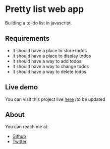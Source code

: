 <h1 id="prettierlist">Pretty list web app</h1>

<p>Building a to-do list in javascript.</p>

## Requirements

* It should have a place to store todos
* It  should have a place to display todos
* It should have a way to add todos
* It should have a way to change todos
* It should have a way to delete todos

## Live demo

You can visit this project live [here]() /to be updated

## About

You can reach me at: 
 - [Github](https://github.com/misselliev/)
 - [Twitter](https://twitter.com/miss_elliev/)

